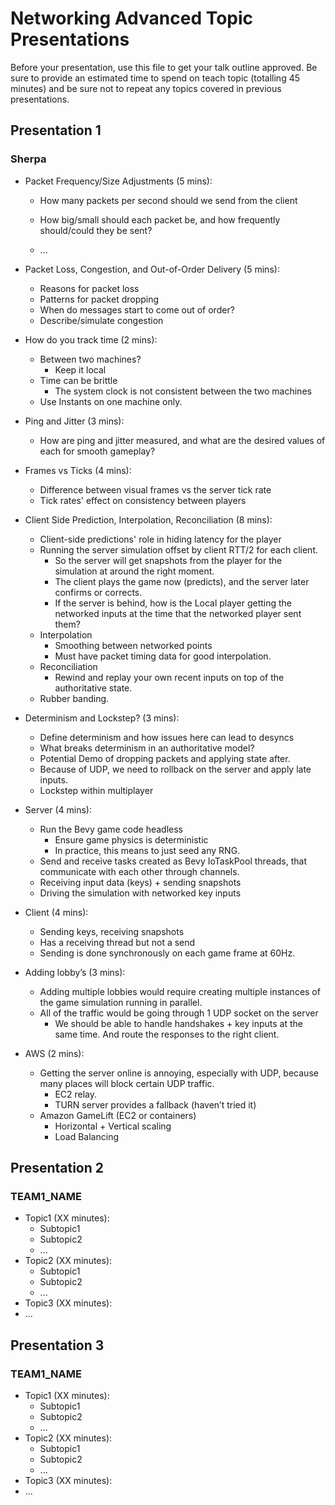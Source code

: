 # Networking Advanced Topic Presentations

Before your presentation, use this file to get your talk outline approved. Be
sure to provide an estimated time to spend on teach topic (totalling 45 minutes)
and be sure not to repeat any topics covered in previous presentations.

## Presentation 1
### Sherpa

- Packet Frequency/Size Adjustments (5 mins):
  - How many packets per second should we send from the client 
  - How big/small should each packet be, and how frequently should/could they be sent?

  - ...
- Packet Loss, Congestion, and Out-of-Order Delivery (5 mins):
  - Reasons for packet loss
  - Patterns for packet dropping
  - When do messages start to come out of order?
  - Describe/simulate congestion

- How do you track time (2 mins):
  - Between two machines?
    - Keep it local
  - Time can be brittle
    - The system clock is not consistent between the two machines
  - Use Instants on one machine only.

- Ping and Jitter (3 mins):
  - How are ping and jitter measured, and what are the desired values of each for smooth gameplay?

- Frames vs Ticks (4 mins): 
  - Difference between visual frames vs the server tick rate
  - Tick rates' effect on consistency between players

- Client Side Prediction, Interpolation, Reconciliation (8 mins): 
  - Client-side predictions' role in hiding latency for the player
  - Running the server simulation offset by client RTT/2 for each client.
    - So the server will get snapshots from the player for the simulation at around the right moment.
    - The client plays the game now (predicts), and the server later confirms or corrects.
    - If the server is behind, how is the Local player getting the networked inputs at the time that the networked player sent them?
  - Interpolation
    - Smoothing between networked points
    - Must have packet timing data for good interpolation.
  - Reconciliation 
    - Rewind and replay your own recent inputs on top of the authoritative state.
  - Rubber banding.

- Determinism and Lockstep? (3 mins):
  - Define determinism and how issues here can lead to desyncs
  - What breaks determinism in an authoritative model?
  - Potential Demo of dropping packets and applying state after.
  - Because of UDP, we need to rollback on the server and apply late inputs.
  - Lockstep within multiplayer

- Server (4 mins):
  - Run the Bevy game code headless
    - Ensure game physics is deterministic 
    - In practice, this means to just seed any RNG.
  - Send and receive tasks created as Bevy IoTaskPool threads, that communicate with each other through channels.
  - Receiving input data (keys) + sending snapshots
  - Driving the simulation with networked key inputs
- Client (4 mins):
  - Sending keys, receiving snapshots
  - Has a receiving thread but not a send
  - Sending is done synchronously on each game frame at 60Hz.
- Adding lobby’s (3 mins):
  - Adding multiple lobbies would require creating multiple instances of the game simulation running in parallel. 
  - All of the traffic would be going through 1 UDP socket on the server
    - We should be able to handle handshakes + key inputs at the same time. And route the responses to the right client.
- AWS (2 mins):
  - Getting the server online is annoying, especially with UDP, because many places will block certain UDP traffic.
    - EC2 relay. 
    - TURN server provides a fallback (haven’t tried it)
  - Amazon GameLift (EC2 or containers)
    - Horizontal + Vertical scaling
    - Load Balancing


## Presentation 2
### TEAM1_NAME

- Topic1 (XX minutes):
  - Subtopic1
  - Subtopic2
  - ...
- Topic2 (XX minutes):
  - Subtopic1
  - Subtopic2
  - ...
- Topic3 (XX minutes):
- ...


## Presentation 3
### TEAM1_NAME

- Topic1 (XX minutes):
  - Subtopic1
  - Subtopic2
  - ...
- Topic2 (XX minutes):
  - Subtopic1
  - Subtopic2
  - ...
- Topic3 (XX minutes):
- ...
